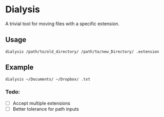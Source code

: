 # Dialysis
A trivial tool for moving files with a specific extension.

## Usage
```dialysis /path/to/old_directory/ /path/to/new_Directory/ .extension```

## Example
```dialysis ~/Documents/ ~/Dropbox/ .txt```

### Todo:
- [ ] Accept multiple extensions
- [ ] Better tolerance for path inputs